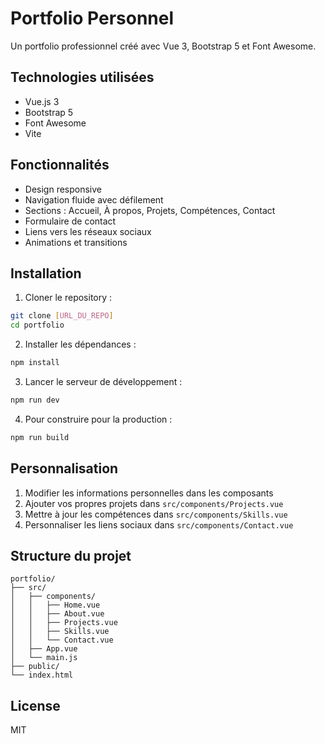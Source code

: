 # Portfolio Personnel

Un portfolio professionnel créé avec Vue 3, Bootstrap 5 et Font Awesome.

## Technologies utilisées

- Vue.js 3
- Bootstrap 5
- Font Awesome
- Vite

## Fonctionnalités

- Design responsive
- Navigation fluide avec défilement
- Sections : Accueil, À propos, Projets, Compétences, Contact
- Formulaire de contact
- Liens vers les réseaux sociaux
- Animations et transitions

## Installation

1. Cloner le repository :
```bash
git clone [URL_DU_REPO]
cd portfolio
```

2. Installer les dépendances :
```bash
npm install
```

3. Lancer le serveur de développement :
```bash
npm run dev
```

4. Pour construire pour la production :
```bash
npm run build
```

## Personnalisation

1. Modifier les informations personnelles dans les composants
2. Ajouter vos propres projets dans `src/components/Projects.vue`
3. Mettre à jour les compétences dans `src/components/Skills.vue`
4. Personnaliser les liens sociaux dans `src/components/Contact.vue`

## Structure du projet

```
portfolio/
├── src/
│   ├── components/
│   │   ├── Home.vue
│   │   ├── About.vue
│   │   ├── Projects.vue
│   │   ├── Skills.vue
│   │   └── Contact.vue
│   ├── App.vue
│   └── main.js
├── public/
└── index.html
```

## License

MIT
